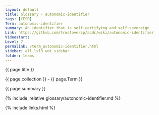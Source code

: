 ```yaml
---
layout: default
title: Glossary - autonomic-identifier
tags: [CESR]
Term: autonomic-identifier
summary: An identifier that is self-certifying and self-sovereign
Link: https://github.com/trustoverip/acdc/wiki/autonomic-identifier
Videostart: 
Level: 7
permalink: /term_autonomic-identifier.html
sidebar: all_lvl3_wot_sidebar
folder: terms
---
```


{{ page.title }}

{{ page.collection }} - {{ page.Term }}

   {{ page.summary }}

{% include_relative glossary/autonomic-identifier.md %}

 {% include links.html %} 
